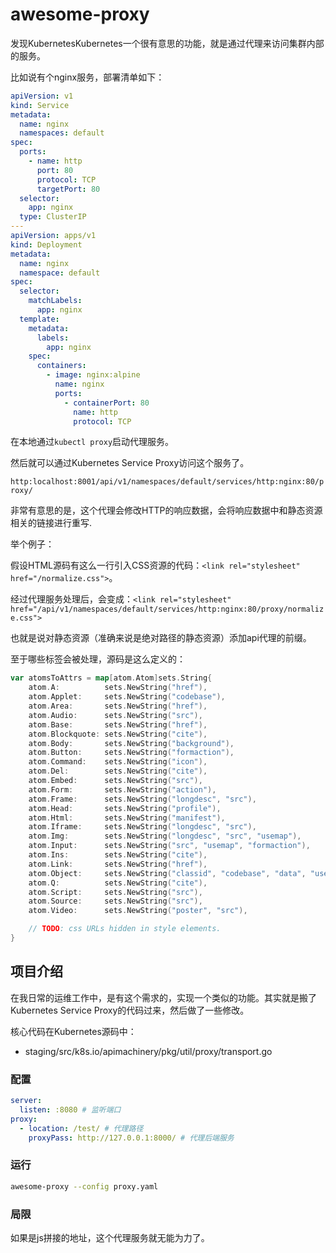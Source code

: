 # awesome-proxy

发现KubernetesKubernetes一个很有意思的功能，就是通过代理来访问集群内部的服务。

比如说有个nginx服务，部署清单如下：

```yaml
apiVersion: v1
kind: Service
metadata:
  name: nginx
  namespaces: default
spec:
  ports:
    - name: http
      port: 80
      protocol: TCP
      targetPort: 80
  selector:
    app: nginx
  type: ClusterIP
---
apiVersion: apps/v1
kind: Deployment
metadata:
  name: nginx
  namespace: default
spec:
  selector:
    matchLabels:
      app: nginx
  template:
    metadata:
      labels:
        app: nginx
    spec:
      containers:
        - image: nginx:alpine
          name: nginx
          ports:
            - containerPort: 80
              name: http
              protocol: TCP
```

在本地通过`kubectl proxy`启动代理服务。

然后就可以通过Kubernetes Service Proxy访问这个服务了。

`http:localhost:8001/api/v1/namespaces/default/services/http:nginx:80/proxy/`

非常有意思的是，这个代理会修改HTTP的响应数据，会将响应数据中和静态资源相关的链接进行重写.

举个例子：

假设HTML源码有这么一行引入CSS资源的代码：`<link rel="stylesheet" href="/normalize.css">`。

经过代理服务处理后，会变成：`<link rel="stylesheet" href="/api/v1/namespaces/default/services/http:nginx:80/proxy/normalize.css">`

也就是说对静态资源（准确来说是绝对路径的静态资源）添加api代理的前缀。

至于哪些标签会被处理，源码是这么定义的：

```go
var atomsToAttrs = map[atom.Atom]sets.String{
	atom.A:          sets.NewString("href"),
	atom.Applet:     sets.NewString("codebase"),
	atom.Area:       sets.NewString("href"),
	atom.Audio:      sets.NewString("src"),
	atom.Base:       sets.NewString("href"),
	atom.Blockquote: sets.NewString("cite"),
	atom.Body:       sets.NewString("background"),
	atom.Button:     sets.NewString("formaction"),
	atom.Command:    sets.NewString("icon"),
	atom.Del:        sets.NewString("cite"),
	atom.Embed:      sets.NewString("src"),
	atom.Form:       sets.NewString("action"),
	atom.Frame:      sets.NewString("longdesc", "src"),
	atom.Head:       sets.NewString("profile"),
	atom.Html:       sets.NewString("manifest"),
	atom.Iframe:     sets.NewString("longdesc", "src"),
	atom.Img:        sets.NewString("longdesc", "src", "usemap"),
	atom.Input:      sets.NewString("src", "usemap", "formaction"),
	atom.Ins:        sets.NewString("cite"),
	atom.Link:       sets.NewString("href"),
	atom.Object:     sets.NewString("classid", "codebase", "data", "usemap"),
	atom.Q:          sets.NewString("cite"),
	atom.Script:     sets.NewString("src"),
	atom.Source:     sets.NewString("src"),
	atom.Video:      sets.NewString("poster", "src"),

	// TODO: css URLs hidden in style elements.
}
```

## 项目介绍

在我日常的运维工作中，是有这个需求的，实现一个类似的功能。其实就是搬了Kubernetes Service Proxy的代码过来，然后做了一些修改。

核心代码在Kubernetes源码中：

- staging/src/k8s.io/apimachinery/pkg/util/proxy/transport.go

### 配置

```yaml
server:
  listen: :8080 # 监听端口
proxy:
  - location: /test/ # 代理路径
    proxyPass: http://127.0.0.1:8000/ # 代理后端服务

```

### 运行

```bash
awesome-proxy --config proxy.yaml
```

### 局限

如果是js拼接的地址，这个代理服务就无能为力了。